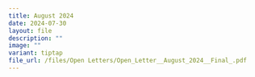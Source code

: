 ```yaml
---
title: August 2024
date: 2024-07-30
layout: file
description: ""
image: ""
variant: tiptap
file_url: /files/Open Letters/Open_Letter__August_2024__Final_.pdf
---
```

